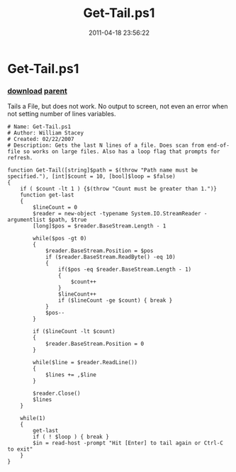 ﻿---
pid:            2618
parent:         87
children:       
poster:         ScriptQuest
title:          Get-Tail.ps1
date:           2011-04-18 23:56:22
description:    Tails a File, but does not work. No output to screen, not even an error when not setting number of lines variables.
format:         posh
---

# Get-Tail.ps1

### [download](2618.ps1) [parent](87.md) 

Tails a File, but does not work. No output to screen, not even an error when not setting number of lines variables.

```posh
# Name: Get-Tail.ps1
# Author: William Stacey
# Created: 02/22/2007
# Description: Gets the last N lines of a file. Does scan from end-of-file so works on large files. Also has a loop flag that prompts for refresh.
 
function Get-Tail([string]$path = $(throw "Path name must be specified."), [int]$count = 10, [bool]$loop = $false)
{
	if ( $count -lt 1 ) {$(throw "Count must be greater than 1.")}
	function get-last
	{
		$lineCount = 0
		$reader = new-object -typename System.IO.StreamReader -argumentlist $path, $true
		[long]$pos = $reader.BaseStream.Length - 1
 
		while($pos -gt 0)
		{
			$reader.BaseStream.Position = $pos
			if ($reader.BaseStream.ReadByte() -eq 10)
			{
				if($pos -eq $reader.BaseStream.Length - 1)
				{
					$count++
				}
				$lineCount++
				if ($lineCount -ge $count) { break }
			}
			$pos--
		} 
		
		if ($lineCount -lt $count)
		{
			$reader.BaseStream.Position = 0
		}
		
		while($line = $reader.ReadLine())
		{
			$lines += ,$line
		}
		
		$reader.Close()
		$lines
	}
 
	while(1)
	{
		get-last
		if ( ! $loop ) { break }
		$in = read-host -prompt "Hit [Enter] to tail again or Ctrl-C to exit"
	}
}
```

